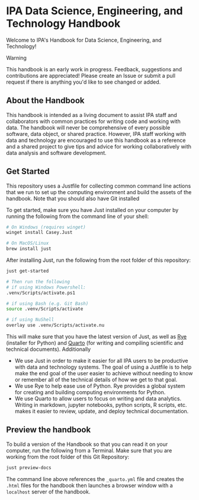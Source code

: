 # IPA Data Science, Engineering, and Technology Handbook

Welcome to IPA's Handbook for Data Science, Engineering, and Technology!

> [!WARNING]
> This handbook is an early work in progress. Feedback, suggestions and contributions
> are appreciated! Please create an Issue or submit a pull request if there is anything
> you'd like to see changed or added.

## About the Handbook

This handbook is intended as a living document to assist IPA staff and collaborators
with common practices for writing code and working with data. The handbook will
never be comprehensive of every possible software, data object, or shared practice.
However, IPA staff working with data and technology are encouraged to use this
handbook as a reference and a shared project to give tips and advice for working
collaboratively with data analysis and software development.

## Get Started

This repository uses a Justfile for collecting common command line actions that
we run to set up the computing environment and build the assets of the handbook.
Note that you should also have Git installed

To get started, make sure you have Just installed on your computer by running the
following from the command line of your shell:

```bash
# On Windows (requires winget)
winget install Casey.Just

# On MacOS/Linux
brew install just
```

After installing Just, run the following from the root folder of this repository:

```bash
just get-started

# Then run the following
# if using Windows Powershell:
.venv/Scripts/activate.ps1

# if using Bash (e.g. Git Bash)
source .venv/Scripts/activate

# if using NuShell
overlay use .venv/Scripts/activate.nu
```

This will make sure that you have the latest version of Just, as well as [Rye](https://rye.astral.sh/guide/)
(installer for Python) and [Quarto](https://quarto.org/docs/guide/) (for writing and compiling scientific and technical documents). Additionally

- We use Just in order to make it easier for all IPA users to be productive with
  data and technology systems. The goal of using a Justfile is to help make the
  end goal of the user easier to achieve without needing to know or remember all
  of the technical details of how we get to that goal.
- We use Rye to help ease use of Python. Rye provides a global system for creating
  and building computing environments for Python.
- We use Quarto to allow users to focus on writing and data analytics. Writing in
  markdown, jupyter notebooks, python scripts, R scripts, etc. makes it easier to
  review, update, and deploy technical documentation.

## Preview the handbook

To build a version of the Handbook so that you can read it on your computer, run
the following from a Terminal. Make sure that you are working from the root folder
of this Git Repository:

```bash
just preview-docs
```

The command line above references the `_quarto.yml` file and creates the
`.html` files for the handbook then launches a browser window with a `localhost`
server of the handbook.
